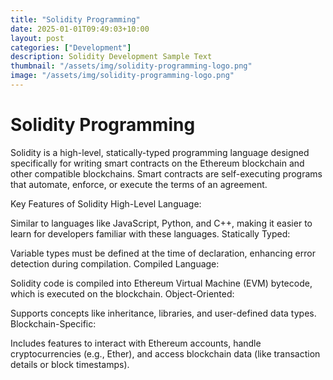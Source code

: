 ```yaml
---
title: "Solidity Programming"
date: 2025-01-01T09:49:03+10:00
layout: post
categories: ["Development"]
description: Solidity Development Sample Text
thumbnail: "/assets/img/solidity-programming-logo.png"
image: "/assets/img/solidity-programming-logo.png" 
---
```


# Solidity Programming

Solidity is a high-level, statically-typed programming language designed specifically for writing smart contracts on the Ethereum blockchain and other compatible blockchains. Smart contracts are self-executing programs that automate, enforce, or execute the terms of an agreement.

Key Features of Solidity
High-Level Language:

Similar to languages like JavaScript, Python, and C++, making it easier to learn for developers familiar with these languages.
Statically Typed:

Variable types must be defined at the time of declaration, enhancing error detection during compilation.
Compiled Language:

Solidity code is compiled into Ethereum Virtual Machine (EVM) bytecode, which is executed on the blockchain.
Object-Oriented:

Supports concepts like inheritance, libraries, and user-defined data types.
Blockchain-Specific:

Includes features to interact with Ethereum accounts, handle cryptocurrencies (e.g., Ether), and access blockchain data (like transaction details or block timestamps).
